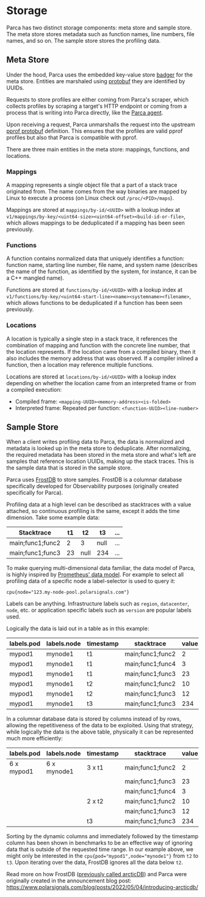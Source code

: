 # Storage

Parca has two distinct storage components: meta store and sample store. The meta store stores metadata such as function names, line numbers, file names, and so on. The sample store stores the profiling data.

## Meta Store

Under the hood, Parca uses the embedded key-value store [badger](https://dgraph.io/docs/badger/) for the meta store. Entities are marshaled using [protobuf](https://developers.google.com/protocol-buffers) they are identified by UUIDs.

Requests to store profiles are either coming from Parca's scraper, which collects profiles by scraping a target's HTTP endpoint or coming from a process that is writing into Parca directly, like the [Parca agent](https://github.com/parca-dev/parca/issues/parca-agent).

Upon receiving a request, Parca unmarshalls the request into the upstream [pprof protobuf](https://github.com/parca-dev/parca/blob/main/proto/google/pprof/profile.proto) definition. This ensures that the profiles are valid pprof profiles but also that Parca is compatible with pprof.

There are three main entities in the meta store: mappings, functions, and locations.

### Mappings

A mapping represents a single object file that a part of a stack trace originated from. The name comes from the way binaries are mapped by Linux to execute a process (on Linux check out `/proc/<PID>/maps`).

Mappings are stored at `mappings/by-id/<UUID>` with a lookup index at `v1/mappings/by-key/<uint64-size><uint64-offset><build-id-or-file>`, which allows mappings to be deduplicated if a mapping has been seen previously.

### Functions

A function contains normalized data that uniquely identifies a function: function name, starting line number, file name, and system name (describes the name of the function, as identified by the system, for instance, it can be a C++ mangled name).

Functions are stored at `functions/by-id/<UUID>` with a lookup index at `v1/functions/by-key/<uint64-start-line><name><systemname><filename>`, which allows functions to be deduplicated if a function has been seen previously.

### Locations

A location is typically a single step in a stack trace, it references the combination of mapping and function with the concrete line number, that the location represents. If the location came from a compiled binary, then it also includes the memory address that was observed. If a compiler inlined a function, then a location may reference multiple functions.

Locations are stored at `locations/by-id/<UUID>` with a lookup index depending on whether the location came from an interpreted frame or from a compiled execution:

* Compiled frame: `<mapping-UUID><memory-address><is-folded>`
* Interpreted frame: Repeated per function: `<function-UUID><line-number>`

## Sample Store

When a client writes profiling data to Parca, the data is normalized and metadata is looked up in the meta store to deduplicate. After normalizing, the required metadata has been stored in the meta store and what's left are samples that reference location UUIDs, making up the stack traces. This is the sample data that is stored in the sample store.

Parca uses [FrostDB](https://github.com/polarsignals/frostdb) to store samples. FrostDB is a columnar database specifically developed for Observability purposes (originally created specifically for Parca).

Profiling data at a high level can be described as stacktraces with a value attached, so continuous profiling is the same, except it adds the time dimension. Take some example data:

| Stacktrace       | t1 | t2   | t3   | ... |
| ---------------- | -- | ---- | ---- | --- |
| main;func1;func2 | 2  | 3    | null | ... |
| main;func1;func3 | 23 | null | 234  | ... |

To make querying multi-dimensional data familiar, the data model of Parca, is highly inspired by [Prometheus' data model](https://prometheus.io/docs/concepts/data_model/). For example to select all profiling data of a specific node a label-selector is used to query it:

```
cpu{node="123.my-node-pool.polarsignals.com"}
```

Labels can be anything. Infrastructure labels such as `region`, `datacenter`, `node`, etc. or application specific labels such as `version` are popular labels used.

Logically the data is laid out in a table as in this example:

| labels.pod | labels.node | timestamp | stacktrace       | value |
| ---------- | ----------- | --------- | ---------------- | ----- |
| mypod1     | mynode1     | t1        | main;func1;func2 | 2     |
| mypod1     | mynode1     | t1        | main;func1;func4 | 3     |
| mypod1     | mynode1     | t1        | main;func1;func3 | 23    |
| mypod1     | mynode1     | t2        | main;func1;func2 | 10    |
| mypod1     | mynode1     | t2        | main;func1;func3 | 12    |
| mypod1     | mynode1     | t3        | main;func1;func3 | 234   |

In a columnar database data is stored by columns instead of by rows, allowing the repetitiveness of the data to be exploited. Using that strategy, while logically the data is the above table, physically it can be represented much more efficiently:

| labels.pod | labels.node | timestamp | stacktrace       | value |
| ---------- | ----------- | --------- | ---------------- | ----- |
| 6 x mypod1 | 6 x mynode1 | 3 x t1    | main;func1;func2 | 2     |
|            |             |           | main;func1;func3 | 23    |
|            |             |           | main;func1;func4 | 3     |
|            |             | 2 x t2    | main;func1;func2 | 10    |
|            |             |           | main;func1;func3 | 12    |
|            |             | t3        | main;func1;func3 | 234   |

Sorting by the dynamic columns and immediately followed by the timestamp column has been shown in benchmarks to be an effective way of ignoring data that is outside of the requested time range. In our example above, we might only be interested in the `cpu{pod="mypod1",node="mynode1"}` from `t2` to `t3`. Upon iterating over the data, FrostDB ignores all the data below `t2`.

Read more on how FrostDB ([previously called arcticDB](https://www.polarsignals.com/blog/posts/2022/06/16/arcticdb-is-now-frostdb/)) and Parca were originally created in the announcement blog post: https://www.polarsignals.com/blog/posts/2022/05/04/introducing-arcticdb/
